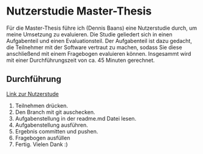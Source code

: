 # Nutzerstudie Master-Thesis 

Für die Master-Thesis führe ich (Dennis Baans) eine Nutzerstudie durch, um meine Umsetzung zu evaluieren. Die Studie geliedert sich in einen Aufgabenteil und einen Evaluationsteil. Der Aufgabenteil ist dazu gedacht, die Teilnehmer mit der Software vertraut zu machen, sodass Sie diese anschließend mit einem Fragebogen evaluieren können. Insgesammt wird mit einer Durchführungszeit von ca. 45 Minuten gerechnet.

## Durchführung
[Link zur Nutzerstude](https://baans.usc.fbi.h-da.de/studie)

1. Teilnehmen drücken.
2. Den Branch mit git auschecken.
3. Aufgabenstellung in der readme.md Datei lesen.
4. Aufgabenstellung ausführen.
5. Ergebnis committen und pushen.
6. Fragebogen ausfüllen
7. Fertig. Vielen Dank :)
